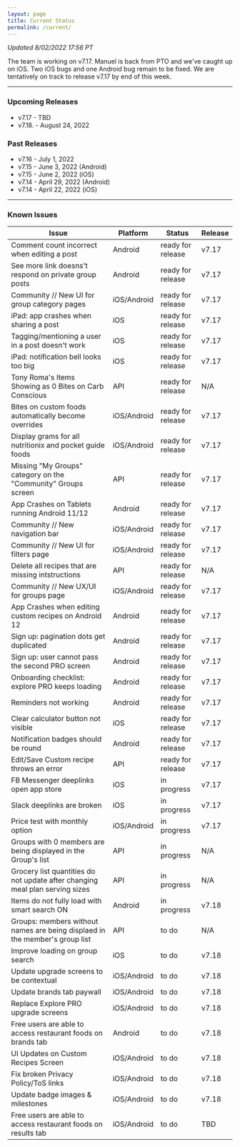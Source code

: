 ```yaml
---
layout: page
title: Current Status
permalink: /current/
---
```


_Updated 8/02/2022 17:56 PT_

The team is working on v7.17. Manuel is back from PTO and we've caught up on iOS. Two iOS bugs and one Android bug remain to be fixed. We are tentatively on track to release v7.17 by end of this week.

***

### Upcoming Releases
- v7.17   - TBD
- v7.18.  - August 24, 2022
 
### Past Releases
- v7.16   - July 1, 2022
- v7.15   - June 3, 2022 (Android)
- v7.15   - June 2, 2022 (iOS)
- v7.14   - April 29, 2022 (Android)
- v7.14   - April 22, 2022 (iOS)

***

### Known Issues

|Issue                          |Platform   | Status    | Release           |
| ---                           | ---       | ---       | ---               |
|Comment count incorrect when editing a post|Android|ready for release| v7.17|
|See more link doesns't respond on private group posts|Android|ready for release| v7.17|
|Community // New UI for group category pages|iOS/Android |ready for release| v7.17|
|iPad: app crashes when sharing a post|iOS |ready for release| v7.17|
|Tagging/mentioning a user in a post doesn't work|iOS |ready for release| v7.17|
|iPad: notification bell looks too big|iOS |ready for release| v7.17|
|Tony Roma's Items Showing as 0 Bites on Carb Conscious|API|ready for release| N/A|
|Bites on custom foods automatically become overrides|iOS/Android|ready for release| v7.17|
|Display grams for all nutritionix and pocket guide foods|iOS/Android|ready for release| v7.17|
|Missing "My Groups" category on the "Community" Groups screen|API|ready for release| v7.17|
|App Crashes on Tablets running Android 11/12 |Android |ready for release| v7.17|
|Community // New navigation bar|iOS/Android|ready for release| v7.17|
|Community // New UI for filters page|iOS/Android |ready for release| v7.17|
|Delete all recipes that are missing intstructions|API|ready for release| N/A|
|Community // New UX/UI for groups page|iOS/Android |ready for release| v7.17|
|App Crashes when editing custom recipes on Android 12 |Android |ready for release| v7.17|
|Sign up: pagination dots get duplicated |Android |ready for release| v7.17|
|Sign up: user cannot pass the second PRO screen |Android |ready for release| v7.17|
|Onboarding checklist: explore PRO keeps loading |Android |ready for release| v7.17|
|Reminders not working|Android|ready for release| v7.17|
|Clear calculator button not visible|iOS|ready for release| v7.17|
|Notification badges should be round|Android|ready for release| v7.17|
|Edit/Save Custom recipe throws an error|API|ready for release| v7.17|
|FB Messenger deeplinks open app store|iOS|in progress| v7.17|
|Slack deeplinks are broken|iOS|in progress| v7.17|
|Price test with monthly option|iOS/Android|in progress| v7.17|
|Groups with 0 members are being displayed in the Group's list |API |in progress| N/A|
|Grocery list quantities do not update after changing meal plan serving sizes|API|in progress| N/A|
|Items do not fully load with smart search ON |Android |in progress| v7.18|
|Groups: members without names are being displaed in the member's group list|API|to do| N/A|
|Improve loading on group search |iOS |to do| v7.18|
|Update upgrade screens to be contextual |iOS/Android |to do| v7.18|
|Update brands tab paywall |iOS/Android |to do| v7.18|
|Replace Explore PRO upgrade screens |iOS/Android |to do| v7.18|
|Free users are able to access restaurant foods on brands tab|Android |to do| v7.18|
|UI Updates on Custom Recipes Screen |iOS/Android |to do| v7.18|
|Fix broken Privacy Policy/ToS links |iOS/Android |to do| v7.18|
|Update badge images & milestones |iOS/Android |to do| v7.18|
|Free users are able to access restaurant foods on results tab|iOS/Android |to do| TBD|
